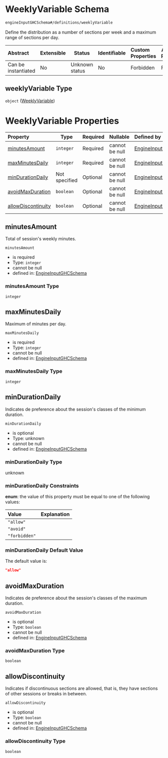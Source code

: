 # WeeklyVariable Schema

```txt
engineInputGHCSchema#/definitions/weeklyVariable
```

Define the distribution as a number of sections per week and a maximum range of sections per day.


| Abstract            | Extensible | Status         | Identifiable | Custom Properties | Additional Properties | Access Restrictions | Defined In                                                         |
| :------------------ | ---------- | -------------- | ------------ | :---------------- | --------------------- | ------------------- | ------------------------------------------------------------------ |
| Can be instantiated | No         | Unknown status | No           | Forbidden         | Forbidden             | none                | [ghc.schema.json\*](../out/ghc.schema.json "open original schema") |

## weeklyVariable Type

`object` ([WeeklyVariable](ghc-definitions-weeklyvariable.md))

# WeeklyVariable Properties

| Property                                  | Type          | Required | Nullable       | Defined by                                                                                                                                                               |
| :---------------------------------------- | ------------- | -------- | -------------- | :----------------------------------------------------------------------------------------------------------------------------------------------------------------------- |
| [minutesAmount](#minutesamount)           | `integer`     | Required | cannot be null | [EngineInputGHCSchema](ghc-definitions-weeklyvariable-properties-minutesamount.md "engineInputGHCSchema#/definitions/weeklyVariable/properties/minutesAmount")           |
| [maxMinutesDaily](#maxminutesdaily)       | `integer`     | Required | cannot be null | [EngineInputGHCSchema](ghc-definitions-weeklyvariable-properties-maxminutesdaily.md "engineInputGHCSchema#/definitions/weeklyVariable/properties/maxMinutesDaily")       |
| [minDurationDaily](#mindurationdaily)     | Not specified | Optional | cannot be null | [EngineInputGHCSchema](ghc-definitions-weeklyvariable-properties-mindurationdaily.md "engineInputGHCSchema#/definitions/weeklyVariable/properties/minDurationDaily")     |
| [avoidMaxDuration](#avoidmaxduration)     | `boolean`     | Optional | cannot be null | [EngineInputGHCSchema](ghc-definitions-weeklyvariable-properties-avoidmaxduration.md "engineInputGHCSchema#/definitions/weeklyVariable/properties/avoidMaxDuration")     |
| [allowDiscontinuity](#allowdiscontinuity) | `boolean`     | Optional | cannot be null | [EngineInputGHCSchema](ghc-definitions-weeklyvariable-properties-allowdiscontinuity.md "engineInputGHCSchema#/definitions/weeklyVariable/properties/allowDiscontinuity") |

## minutesAmount

Total of session's weekly minutes.


`minutesAmount`

-   is required
-   Type: `integer`
-   cannot be null
-   defined in: [EngineInputGHCSchema](ghc-definitions-weeklyvariable-properties-minutesamount.md "engineInputGHCSchema#/definitions/weeklyVariable/properties/minutesAmount")

### minutesAmount Type

`integer`

## maxMinutesDaily

Maximum of minutes per day.


`maxMinutesDaily`

-   is required
-   Type: `integer`
-   cannot be null
-   defined in: [EngineInputGHCSchema](ghc-definitions-weeklyvariable-properties-maxminutesdaily.md "engineInputGHCSchema#/definitions/weeklyVariable/properties/maxMinutesDaily")

### maxMinutesDaily Type

`integer`

## minDurationDaily

Indicates de preference about the session's classes of the minimum duration.


`minDurationDaily`

-   is optional
-   Type: unknown
-   cannot be null
-   defined in: [EngineInputGHCSchema](ghc-definitions-weeklyvariable-properties-mindurationdaily.md "engineInputGHCSchema#/definitions/weeklyVariable/properties/minDurationDaily")

### minDurationDaily Type

unknown

### minDurationDaily Constraints

**enum**: the value of this property must be equal to one of the following values:

| Value         | Explanation |
| :------------ | ----------- |
| `"allow"`     |             |
| `"avoid"`     |             |
| `"forbidden"` |             |

### minDurationDaily Default Value

The default value is:

```json
"allow"
```

## avoidMaxDuration

Indicates de preference about the session's classes of the maximum duration.


`avoidMaxDuration`

-   is optional
-   Type: `boolean`
-   cannot be null
-   defined in: [EngineInputGHCSchema](ghc-definitions-weeklyvariable-properties-avoidmaxduration.md "engineInputGHCSchema#/definitions/weeklyVariable/properties/avoidMaxDuration")

### avoidMaxDuration Type

`boolean`

## allowDiscontinuity

Indicates if discontinuous sections are allowed, that is, they have sections of other sessions or breaks in between.


`allowDiscontinuity`

-   is optional
-   Type: `boolean`
-   cannot be null
-   defined in: [EngineInputGHCSchema](ghc-definitions-weeklyvariable-properties-allowdiscontinuity.md "engineInputGHCSchema#/definitions/weeklyVariable/properties/allowDiscontinuity")

### allowDiscontinuity Type

`boolean`
